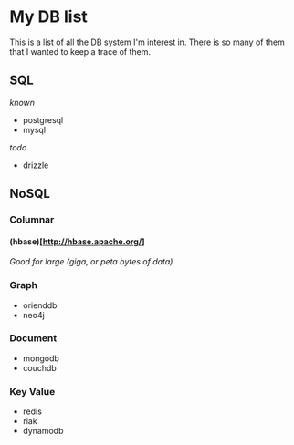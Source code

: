 # My DB list

This is a list of all the DB system I'm interest in. There is so many of them
that I wanted to keep a trace of them.

## SQL

*known*

- postgresql
- mysql

*todo*

- drizzle

## NoSQL

### Columnar

#### (hbase)[http://hbase.apache.org/]
_Good for large (giga, or peta bytes of data)_

### Graph

- orienddb
- neo4j

### Document

- mongodb
- couchdb

### Key Value

- redis
- riak
- dynamodb
